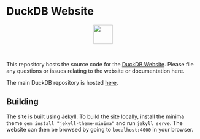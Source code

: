 # DuckDB Website

<div align="center">
  <img src="https://duckdb.org/images/DuckDB_Logo_dl.png" height="50">
</div>
<p>&nbsp;</p>

This repository hosts the source code for the [DuckDB Website](www.duckdb.org). Please file any  questions or issues relating to the website or documentation here.

The main DuckDB repository is hosted [here](https://github.com/duckdb/duckdb).


## Building
The site is built using [Jekyll](https://jekyllrb.com/). To build the site locally, install the minima theme `gem install "jekyll-theme-minima"` and
run `jekyll serve`. The website can then be browsed by going to `localhost:4000` in your browser.

